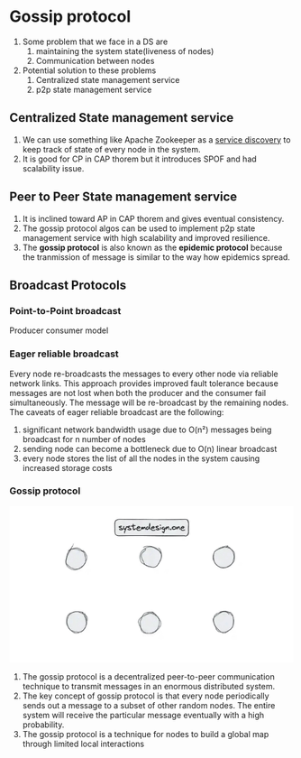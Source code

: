 # Gossip protocol

1. Some problem that we face in a DS are
   1. maintaining the system state(liveness of nodes)
   2. Communication between nodes
2. Potential solution to these problems
   1. Centralized state management service
   2. p2p state management service

## Centralized State management service

1. We can use something like Apache Zookeeper as a [service discovery](../Things-to-Know-when-building-Microservice.md#service-discovery) to keep track of state of every node in the system.
2. It is good for CP in CAP thorem but it introduces SPOF and had scalability issue.

## Peer to Peer State management service

1. It is inclined toward AP in CAP thorem and gives eventual consistency.
2. The gossip protocol algos can be used to implement p2p state management service with high scalability and improved resilience.
3. The **gossip protocol** is also known as the **epidemic protocol** because the tranmission of message is similar to the way how epidemics spread.

## Broadcast Protocols

### Point-to-Point broadcast

Producer consumer model

### Eager reliable broadcast

Every node re-broadcasts the messages to every other node via reliable network links. This approach provides improved fault tolerance because messages are not lost when both the producer and the consumer fail simultaneously. The message will be re-broadcast by the remaining nodes. The caveats of eager reliable broadcast are the following:

1. significant network bandwidth usage due to O(n²) messages being broadcast for n number of nodes
2. sending node can become a bottleneck due to O(n) linear broadcast
3. every node stores the list of all the nodes in the system causing increased storage costs

### Gossip protocol

<p align="center">
    <img src="../images/gossip.gif"/>
</p>

1. The gossip protocol is a decentralized peer-to-peer communication technique to transmit messages in an enormous distributed system.
2. The key concept of gossip protocol is that every node periodically sends out a message to a subset of other random nodes. The entire system will receive the particular message eventually with a high probability.
3. The gossip protocol is a technique for nodes to build a global map through limited local interactions
